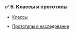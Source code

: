 
### ✅ 5. **Классы и прототипы**

- [Классы](https://learn.javascript.ru/classes)
    
- [Прототипы и наследование](https://learn.javascript.ru/prototype-inheritance)
    